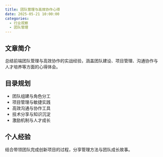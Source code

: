 ```yaml
---
title: 团队管理与高效协作心得
date: 2025-05-21 10:00:00
categories:
  - 行业观察
  - 团队管理
---
```


## 文章简介

总结前端团队管理与高效协作的实战经验，涵盖团队建设、项目管理、沟通协作与人才培养等方面的心得体会。

## 目录规划

- 团队组建与角色分工
- 项目管理与敏捷实践
- 高效沟通与协作工具
- 技术分享与知识沉淀
- 激励机制与人才成长

## 个人经验

结合带领团队完成创新项目的过程，分享管理方法与团队成长故事。

